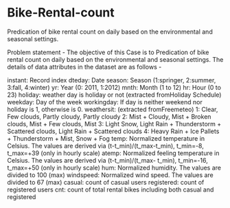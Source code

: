 # Bike-Rental-count
Predication of bike rental count on daily based on the environmental and seasonal settings. 

Problem statement -     The objective of this Case is to Predication of bike rental count on daily based on the environmental and seasonal settings. The details of data attributes in the dataset are as follows -  

instant: Record index 
dteday: Date 
season: Season (1:springer, 2:summer, 3:fall, 4:winter) 
yr: Year (0: 2011, 1:2012) 
mnth: Month (1 to 12) 
hr: Hour (0 to 23) 
holiday: weather day is holiday or not (extracted fromHoliday Schedule) 
weekday: Day of the week 
workingday: If day is neither weekend nor holiday is 1, otherwise is 0. 
weathersit: (extracted fromFreemeteo) 1: Clear, Few clouds, Partly cloudy, Partly cloudy 2: Mist + Cloudy, Mist + Broken clouds, Mist + Few clouds, Mist 3: Light Snow, Light Rain + Thunderstorm + Scattered clouds, Light Rain + Scattered clouds 4: Heavy Rain + Ice Pallets + Thunderstorm + Mist, Snow + Fog 
temp: Normalized temperature in Celsius. The values are derived via (t-t_min)/(t_max-t_min), t_min=-8, t_max=+39 (only in hourly scale) atemp: Normalized feeling temperature in Celsius. The values are derived via (t-t_min)/(t_max- t_min), t_min=-16, t_max=+50 (only in hourly scale) 
hum: Normalized humidity. The values are divided to 100 (max) 
windspeed: Normalized wind speed. The values are divided to 67 (max) 
casual: count of casual users 
registered: count of registered users cnt: count of total rental bikes including both casual and registered 
